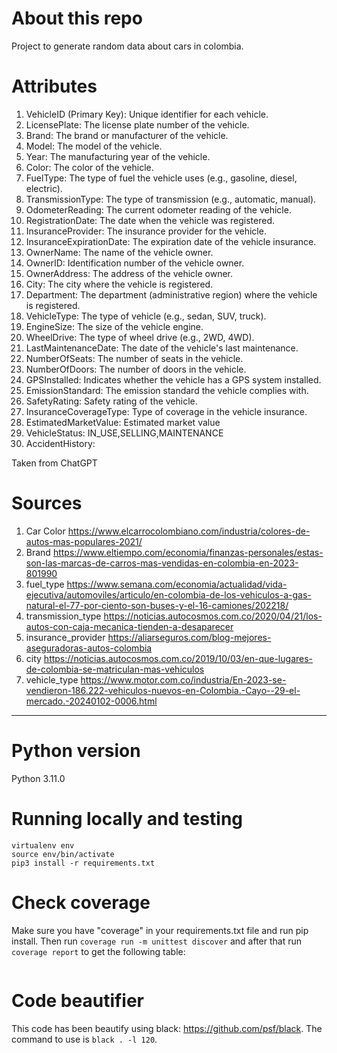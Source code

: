 # About this repo

Project to generate random data about cars in colombia.

# Attributes 

1. VehicleID (Primary Key): Unique identifier for each vehicle.
2. LicensePlate: The license plate number of the vehicle.
3. Brand: The brand or manufacturer of the vehicle. 
4. Model: The model of the vehicle. 
5. Year: The manufacturing year of the vehicle. 
6. Color: The color of the vehicle. 
7. FuelType: The type of fuel the vehicle uses (e.g., gasoline, diesel, electric). 
8. TransmissionType: The type of transmission (e.g., automatic, manual). 
9. OdometerReading: The current odometer reading of the vehicle. 
10. RegistrationDate: The date when the vehicle was registered. 
11. InsuranceProvider: The insurance provider for the vehicle. 
12. InsuranceExpirationDate: The expiration date of the vehicle insurance. 
13. OwnerName: The name of the vehicle owner. 
14. OwnerID: Identification number of the vehicle owner. 
15. OwnerAddress: The address of the vehicle owner. 
16. City: The city where the vehicle is registered. 
17. Department: The department (administrative region) where the vehicle is registered. 
18. VehicleType: The type of vehicle (e.g., sedan, SUV, truck). 
19. EngineSize: The size of the vehicle engine.  
20. WheelDrive: The type of wheel drive (e.g., 2WD, 4WD).
21. LastMaintenanceDate: The date of the vehicle's last maintenance. 
22. NumberOfSeats: The number of seats in the vehicle. 
23. NumberOfDoors: The number of doors in the vehicle. 
24. GPSInstalled: Indicates whether the vehicle has a GPS system installed. 
25. EmissionStandard: The emission standard the vehicle complies with. 
26. SafetyRating: Safety rating of the vehicle. 
27. InsuranceCoverageType: Type of coverage in the vehicle insurance. 
28. EstimatedMarketValue: Estimated market value
29. VehicleStatus: IN_USE,SELLING,MAINTENANCE
30. AccidentHistory: 

Taken from ChatGPT

# Sources

1. Car Color https://www.elcarrocolombiano.com/industria/colores-de-autos-mas-populares-2021/
2. Brand https://www.eltiempo.com/economia/finanzas-personales/estas-son-las-marcas-de-carros-mas-vendidas-en-colombia-en-2023-801990
3. fuel_type https://www.semana.com/economia/actualidad/vida-ejecutiva/automoviles/articulo/en-colombia-de-los-vehiculos-a-gas-natural-el-77-por-ciento-son-buses-y-el-16-camiones/202218/
4. transmission_type https://noticias.autocosmos.com.co/2020/04/21/los-autos-con-caja-mecanica-tienden-a-desaparecer
5. insurance_provider https://aliarseguros.com/blog-mejores-aseguradoras-autos-colombia
6. city https://noticias.autocosmos.com.co/2019/10/03/en-que-lugares-de-colombia-se-matriculan-mas-vehiculos
7. vehicle_type https://www.motor.com.co/industria/En-2023-se-vendieron-186.222-vehiculos-nuevos-en-Colombia.-Cayo--29-el-mercado.-20240102-0006.html

---

# Python version
Python 3.11.0

# Running locally and testing

```
virtualenv env
source env/bin/activate
pip3 install -r requirements.txt
```

# Check coverage

Make sure you have "coverage" in your requirements.txt file and run pip install. 
Then run `coverage run -m unittest discover` and after that run `coverage report` to get the following table:

```shell

```

# Code beautifier
This code has been beautify using black: https://github.com/psf/black. 
The command to use is `black . -l 120`.